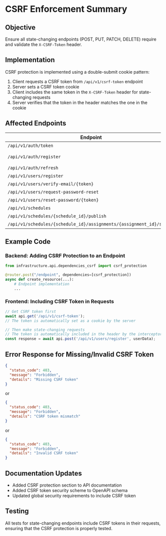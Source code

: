 # CSRF Enforcement Summary

## Objective
Ensure all state-changing endpoints (POST, PUT, PATCH, DELETE) require and validate the `X-CSRF-Token` header.

## Implementation
CSRF protection is implemented using a double-submit cookie pattern:
1. Client requests a CSRF token from `/api/v1/csrf-token` endpoint
2. Server sets a CSRF token cookie
3. Client includes the same token in the `X-CSRF-Token` header for state-changing requests
4. Server verifies that the token in the header matches the one in the cookie

## Affected Endpoints

| Endpoint | Method | Before | After | Status |
|----------|--------|--------|-------|--------|
| `/api/v1/auth/token` | POST | Protected | Protected | ✅ |
| `/api/v1/auth/register` | POST | Protected | Protected | ✅ (Deprecated) |
| `/api/v1/auth/refresh` | POST | Protected | Protected | ✅ |
| `/api/v1/users/register` | POST | Protected | Protected | ✅ |
| `/api/v1/users/verify-email/{token}` | POST | Unprotected | Protected | ✅ |
| `/api/v1/users/request-password-reset` | POST | Unprotected | Protected | ✅ |
| `/api/v1/users/reset-password/{token}` | POST | Unprotected | Protected | ✅ |
| `/api/v1/schedules` | POST | Protected | Protected | ✅ |
| `/api/v1/schedules/{schedule_id}/publish` | POST | Protected | Protected | ✅ |
| `/api/v1/schedules/{schedule_id}/assignments/{assignment_id}/status` | POST | Protected | Protected | ✅ |

## Example Code

### Backend: Adding CSRF Protection to an Endpoint
```python
from infrastructure.api.dependencies_csrf import csrf_protection

@router.post("/endpoint", dependencies=[csrf_protection])
async def create_resource(...):
    # Endpoint implementation
    ...
```

### Frontend: Including CSRF Token in Requests
```typescript
// Get CSRF token first
await api.get('/api/v1/csrf-token');
// The token is automatically set as a cookie by the server

// Then make state-changing requests
// The token is automatically included in the header by the interceptor
const response = await api.post('/api/v1/users/register', userData);
```

## Error Response for Missing/Invalid CSRF Token
```json
{
  "status_code": 403,
  "message": "Forbidden",
  "details": "Missing CSRF token"
}
```

or

```json
{
  "status_code": 403,
  "message": "Forbidden",
  "details": "CSRF token mismatch"
}
```

or

```json
{
  "status_code": 403,
  "message": "Forbidden",
  "details": "Invalid CSRF token"
}
```

## Documentation Updates
- Added CSRF protection section to API documentation
- Added CSRF token security scheme to OpenAPI schema
- Updated global security requirements to include CSRF token

## Testing
All tests for state-changing endpoints include CSRF tokens in their requests, ensuring that the CSRF protection is properly tested.
